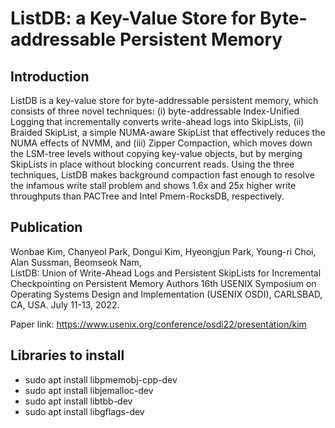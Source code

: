# ListDB: a Key-Value Store for Byte-addressable Persistent Memory 

## Introduction

ListDB is a key-value store for byte-addressable persistent memory, which consists of three novel techniques: 
(i) byte-addressable Index-Unified Logging that incrementally converts write-ahead logs into SkipLists, 
(ii) Braided SkipList, a simple NUMA-aware SkipList that effectively reduces the NUMA effects of NVMM, and 
(iii) Zipper Compaction, which moves down the LSM-tree levels without copying key-value objects, but by merging SkipLists in place without blocking concurrent reads. 
Using the three techniques, ListDB makes background compaction fast enough to resolve the infamous write stall problem and shows 1.6x and 25x higher write throughputs than PACTree and Intel Pmem-RocksDB, respectively.

## Publication

Wonbae Kim, Chanyeol Park, Dongui Kim, Hyeongjun Park, Young-ri Choi, Alan Sussman, Beomseok Nam,  
ListDB: Union of Write-Ahead Logs and Persistent SkipLists for Incremental Checkpointing on Persistent Memory Authors
16th USENIX Symposium on Operating Systems Design and Implementation (USENIX OSDI), CARLSBAD, CA, USA. July 11-13, 2022.

Paper link: https://www.usenix.org/conference/osdi22/presentation/kim

## Libraries to install
* sudo apt install libpmemobj-cpp-dev
* sudo apt install libjemalloc-dev
* sudo apt install libtbb-dev
* sudo apt install libgflags-dev